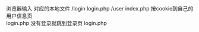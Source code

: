 浏览器输入              对应的本地文件
/login                  login.php
/user                   index.php        按cookie到自己的用户信息页     
                        login.php        没有登录就跳到登录页 login.php
<!-- /user/112               index.php        将112视为userid,跳到对应的用户信息页
/user/123/pic,info...   index.php         -->

    